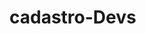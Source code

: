 # cadastro-Devs

<!-- Cabeçalho -->

<!-- Formulário de cadastro -->

<!-- Grupo de campos de nome e sobrenome -->

<!-- Campo de e-mail -->

<!-- Campo de escolha de desenvolvimento -->

<!-- Campo de escolha de senioridade -->

<!-- Campo de escolha de tecnologias -->

<!-- Campo de experiência -->

<!-- Botão de envio -->
